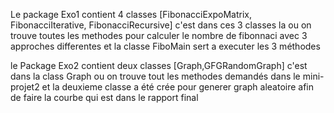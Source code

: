 Le package Exo1 contient 4 classes [FibonacciExpoMatrix, FibonacciIterative, FibonacciRecursive] c'est dans ces
3 classes la ou on trouve toutes les methodes pour calculer le nombre de fibonnaci avec 3 approches differentes
et la classe FiboMain sert a executer les 3 méthodes

le Package Exo2 contient deux classes [Graph,GFGRandomGraph] c'est dans la class Graph ou on trouve tout les methodes demandés dans le mini-projet2 
et la deuxieme classe a été crée pour generer graph aleatoire afin de faire la courbe qui est dans le rapport final 